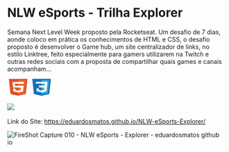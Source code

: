 # NLW eSports - Trilha Explorer

Semana Next Level Week proposto pela Rocketseat. Um desafio de 7 dias, aonde coloco em prática os conhecimentos de HTML e CSS, o desafio proposto é desenvolver o 
Game hub, um site centralizador de links, no estilo Linktree, feito especialmente para gamers utilizarem na Twitch e outras redes sociais com a proposta de compartilhar
quais games e canais acompanham...

<div style="display: inline_block">
  <img align="center" alt="Du-HTML" height="40" width="50" src="https://raw.githubusercontent.com/devicons/devicon/master/icons/html5/html5-original.svg">
  <img align="center" alt="Du-CSS" height="40" width="50" src="https://raw.githubusercontent.com/devicons/devicon/master/icons/css3/css3-original.svg">
</div>

<br>

<img src="http://img.shields.io/static/v1?label=STATUS&message=CONCLUIDO&color=GREEN&style=for-the-badge"/>

Link do Site: https://eduardosmatos.github.io/NLW-eSports-Explorer/

![FireShot Capture 010 - NLW eSports - Explorer - eduardosmatos github io](https://user-images.githubusercontent.com/27296909/191140141-5c825b62-308f-4986-b573-a3e875954518.png)
